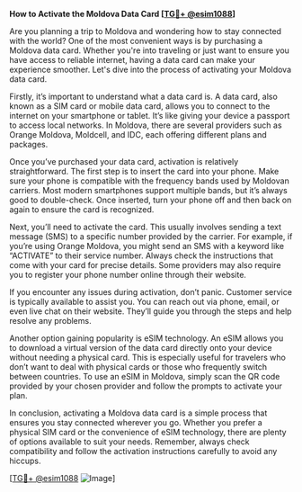 **How to Activate the Moldova Data Card [[TG💪+ @esim1088](https://t.me/s/esim1088)]**

Are you planning a trip to Moldova and wondering how to stay connected with the world? One of the most convenient ways is by purchasing a Moldova data card. Whether you're into traveling or just want to ensure you have access to reliable internet, having a data card can make your experience smoother. Let's dive into the process of activating your Moldova data card.

Firstly, it’s important to understand what a data card is. A data card, also known as a SIM card or mobile data card, allows you to connect to the internet on your smartphone or tablet. It’s like giving your device a passport to access local networks. In Moldova, there are several providers such as Orange Moldova, Moldcell, and IDC, each offering different plans and packages. 

Once you’ve purchased your data card, activation is relatively straightforward. The first step is to insert the card into your phone. Make sure your phone is compatible with the frequency bands used by Moldovan carriers. Most modern smartphones support multiple bands, but it’s always good to double-check. Once inserted, turn your phone off and then back on again to ensure the card is recognized.

Next, you’ll need to activate the card. This usually involves sending a text message (SMS) to a specific number provided by the carrier. For example, if you’re using Orange Moldova, you might send an SMS with a keyword like “ACTIVATE” to their service number. Always check the instructions that come with your card for precise details. Some providers may also require you to register your phone number online through their website.

If you encounter any issues during activation, don’t panic. Customer service is typically available to assist you. You can reach out via phone, email, or even live chat on their website. They’ll guide you through the steps and help resolve any problems.

Another option gaining popularity is eSIM technology. An eSIM allows you to download a virtual version of the data card directly onto your device without needing a physical card. This is especially useful for travelers who don’t want to deal with physical cards or those who frequently switch between countries. To use an eSIM in Moldova, simply scan the QR code provided by your chosen provider and follow the prompts to activate your plan.

In conclusion, activating a Moldova data card is a simple process that ensures you stay connected wherever you go. Whether you prefer a physical SIM card or the convenience of eSIM technology, there are plenty of options available to suit your needs. Remember, always check compatibility and follow the activation instructions carefully to avoid any hiccups.

[[TG💪+ @esim1088](https://t.me/s/esim1088) ![Image](https://i.postimg.cc/Y0z9fWf4/image.png)]